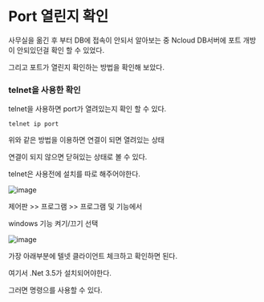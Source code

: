 # Port 열린지 확인

사무실을 옮긴 후 부터 DB에 접속이 안되서 알아보는 중 Ncloud DB서버에 포트 개방이 안되있던걸 확인 할 수 있었다.

그리고 포트가 열린지 확인하는 방법을 확인해 보았다.



### telnet을 사용한 확인

telnet을 사용하면 port가 열려있는지 확인 할 수 있다.

```
telnet ip port
```



위와 같은 방법을 이용하면 연결이 되면 열려있는 상태

연결이 되지 않으면 닫혀있는 상태로 볼 수 있다.



telnet은 사용전에 설치를 따로 해주어야한다.



![image](https://user-images.githubusercontent.com/51642448/135097285-6675c47e-ff87-4b0f-a077-de0012380d67.png)



제어판 >> 프로그램 >> 프로그램 및 기능에서

windows 기능 켜기/끄기 선택



![image](https://user-images.githubusercontent.com/51642448/135097398-c77f9f2e-d8c3-4aa5-8041-05d2f9811134.png)

가장 아래부분에 텔넷 클라이언트 체크하고 확인하면 된다.

여기서 .Net 3.5가 설치되어야한다.



그러면 명령으를 사용할 수 있다.